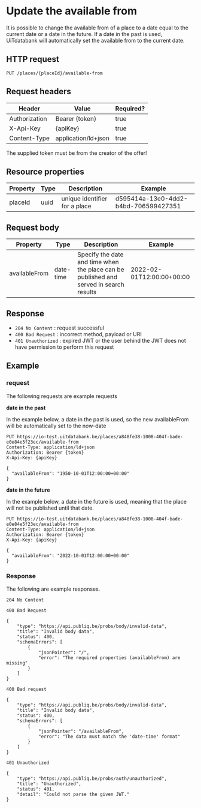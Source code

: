 ---
---

# Update the available from

It is possible to change the available from of a place to a date equal to the current date or a date in the future. 
If a date in the past is used, UiTdatabank will automatically set the available from to the current date.


## HTTP request

```
PUT /places/{placeId}/available-from
```

## Request headers

| Header        | Value            | Required? |
| ------------- | ---------------- | --------- |
| Authorization | Bearer {token}   | true      |
| X-Api-Key     | {apiKey}         | true      |
| Content-Type  | application/ld+json | true |

The supplied token must be from the creator of the offer!

## Resource properties

| Property	| Type | Description | Example |
|--|--|--|--|
| placeId	| uuid | unique identifier for a place | d595414a-13e0-4dd2-b4bd-706599427351 |

## Request body

| Property	| Type | Description | Example |
|--|--|--|--|
| availableFrom | date-time | Specify the date and time when the place can be published and served in search results | 2022-02-01T12:00:00+00:00 |

## Response

* `204 No Content` : request successful
* `400 Bad Request` : incorrect method, payload or URI
* `401 Unauthorized` : expired JWT or the user behind the JWT does not have permission to perform this request

## Example

### request

The following requests are example requests


**date in the past**

In the example below, a date in the past is used, so the new availableFrom will be automatically set to the now-date
```
PUT https://io-test.uitdatabank.be/places/a848fe38-1008-404f-bade-e0e84e5f23ec/available-from
Content-Type: application/ld+json
Authorization: Bearer {token}
X-Api-Key: {apiKey}

{
  "availableFrom": "1950-10-01T12:00:00+00:00"
}
```

**date in the future**

In the example below, a date in the future is used, meaning that the place will not be published until that date.
```
PUT https://io-test.uitdatabank.be/places/a848fe38-1008-404f-bade-e0e84e5f23ec/available-from
Content-Type: application/ld+json
Authorization: Bearer {token}
X-Api-Key: {apiKey}

{
  "availableFrom": "2022-10-01T12:00:00+00:00"
}
```



### Response

The following are example responses.

```
204 No Content
```

```
400 Bad Request

{
    "type": "https://api.publiq.be/probs/body/invalid-data",
    "title": "Invalid body data",
    "status": 400,
    "schemaErrors": [
        {
            "jsonPointer": "/",
            "error": "The required properties (availableFrom) are missing"
        }
    ]
}
```

```
400 Bad request

{
    "type": "https://api.publiq.be/probs/body/invalid-data",
    "title": "Invalid body data",
    "status": 400,
    "schemaErrors": [
        {
            "jsonPointer": "/availableFrom",
            "error": "The data must match the 'date-time' format"
        }
    ]
}
```

```
401 Unauthorized

{
    "type": "https://api.publiq.be/probs/auth/unauthorized",
    "title": "Unauthorized",
    "status": 401,
    "detail": "Could not parse the given JWT."
}
```

